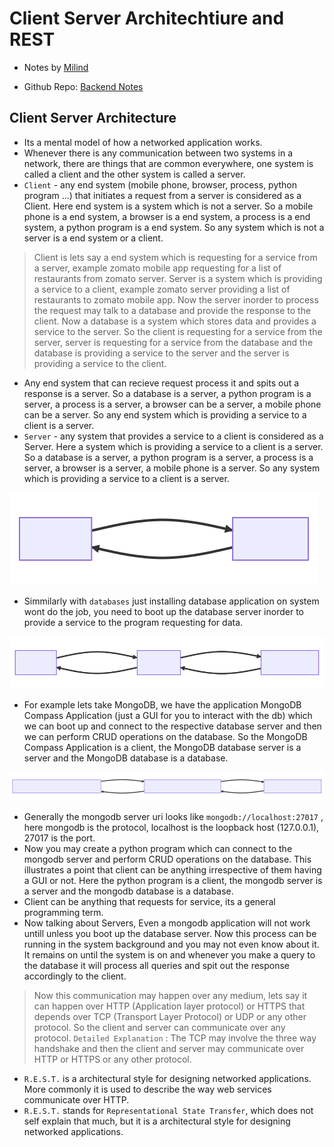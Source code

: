 # Client Server Architechtiure and REST

- Notes by [Milind](https://milind.bio.link/)

- Github Repo: [Backend Notes](https://github.com/thatbeautifuldream/backend-notes)

## Client Server Architecture

- Its a mental model of how a networked application works.
- Whenever there is any communication between two systems in a network, there are things that are common everywhere, one system is called a client and the other system is called a server.
- `Client` - any end system (mobile phone, browser, process, python program ...) that initiates a request from a server is considered as a Client. Here end system is a system which is not a server. So a mobile phone is a end system, a browser is a end system, a process is a end system, a python program is a end system. So any system which is not a server is a end system or a client.

> Client is lets say a end system which is requesting for a service from a server, example zomato mobile app requesting for a list of restaurants from zomato server. Server is a system which is providing a service to a client, example zomato server providing a list of restaurants to zomato mobile app. Now the server inorder to process the request may talk to a database and provide the response to the client. Now a database is a system which stores data and provides a service to the server. So the client is requesting for a service from the server, server is requesting for a service from the database and the database is providing a service to the server and the server is providing a service to the client.

- Any end system that can recieve request process it and spits out a response is a server. So a database is a server, a python program is a server, a process is a server, a browser can be a server, a mobile phone can be a server. So any end system which is providing a service to a client is a server.
- `Server` - any system that provides a service to a client is considered as a Server. Here a system which is providing a service to a client is a server. So a database is a server, a python program is a server, a process is a server, a browser is a server, a mobile phone is a server. So any system which is providing a service to a client is a server.

![diagram](./readme-1.svg)

- Simmilarly with `databases` just installing database application on system wont do the job, you need to boot up the database server inorder to provide a service to the program requesting for data.

![diagram](./readme-2.svg)

- For example lets take MongoDB, we have the application MongoDB Compass Application (just a GUI for you to interact with the db) which we can boot up and connect to the respective database server and then we can perform CRUD operations on the database. So the MongoDB Compass Application is a client, the MongoDB database server is a server and the MongoDB database is a database.

![diagram](./readme-3.svg)

- Generally the mongodb server uri looks like `mongodb://localhost:27017` , here mongodb is the protocol, localhost is the loopback host (127.0.0.1), 27017 is the port.
- Now you may create a python program which can connect to the mongodb server and perform CRUD operations on the database. This illustrates a point that client can be anything irrespective of them having a GUI or not. Here the python program is a client, the mongodb server is a server and the mongodb database is a database.
- Client can be anything that requests for service, its a general programming term.
- Now talking about Servers, Even a mongodb application will not work untill unless you boot up the database server. Now this process can be running in the system background and you may not even know about it. It remains on until the system is on and whenever you make a query to the database it will process all queries and spit out the response accordingly to the client.

> Now this communication may happen over any medium, lets say it can happen over HTTP (Application layer protocol) or HTTPS that depends over TCP (Transport Layer Protocol) or UDP or any other protocol. So the client and server can communicate over any protocol. `Detailed Explanation` : The TCP may involve the three way handshake and then the client and server may communicate over HTTP or HTTPS or any other protocol.

- `R.E.S.T.` is a architectural style for designing networked applications. More commonly it is used to describe the way web services communicate over HTTP.
- `R.E.S.T.` stands for `Representational State Transfer`, which does not self explain that much, but it is a architectural style for designing networked applications.
